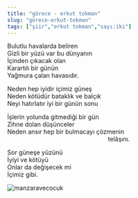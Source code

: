 ```yaml
---
title: "görece - erkut tokman"
slug: "görece-erkut-tokman"
tags: ["şiir","erkut tokman","sayı:iki"]
---
```


Bulutlu havalarda beliren\
Gizli bir yüzü var bu dünyanın\
İçinden çıkacak olan\
Karartılı bir günün\
Yağmura çalan havasıdır.

Neden hep iyidir içimiz güneş\
Neden kötüdür bataklık ve balçık\
Neyi hatırlatır iyi bir günün sonu

İşlerin yolunda gitmediği bir gün\
Zihne dolan düşünceler\
Neden ansır hep bir bulmacayı çözmenin\
                                                           telâşını.

Sor güneşe yüzünü\
İyiyi ve kötüyü\
Onlar da değişecek mi\
İçimiz gibi.

![manzaravecocuk](/img/ky02_17b_serapgecu.jpg)

